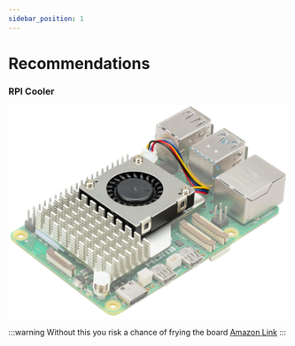 ```yaml
---
sidebar_position: 1
---
```


# Recommendations

### RPI Cooler


![RPI_Cooler](./img/rpi_cooler.png)

:::warning
Without this you risk a chance of frying the board  [Amazon Link](https://a.co/d/aFozNPB)
:::
